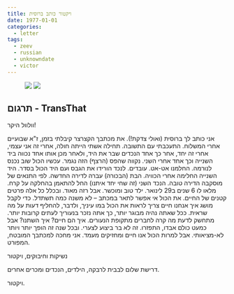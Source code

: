 ```yaml
---
title: ויקטור כותב ברוסית
date: 1977-01-01
categories:
  - letter
tags:
  - zeev
  - russian
  - unknowndate
  - victor
---
```


<figure class="half">
    <a  href="/pupko-papers/assets/images/1977-01-01-victor-1.jpg">
    <img src="/pupko-papers/assets/images/1977-01-01-victor-1.jpg"></a>
    <a  href="/pupko-papers/assets/images/1977-01-01-victor-2.jpg">
    <img src="/pupko-papers/assets/images/1977-01-01-victor-2.jpg"></a>
</figure>

## תרגום - TransThat
וולוול היקר!

אני כותב לך ברוסית (ואולי צדקת!).
את מכתבך הקצרצר קיבלתי בזמן, ז"א שבועיים אחרי המשלוח. התעכבתי עם התשובה.
תחילה אשתי הייתה חולה, אחרי זה אני עצמי, אחרי זה יחד, אחר כך אחד הנכדים שבר את היד,
ולאחר מכן אותו אחד נכווה ביד השנייה וכך אחד אחרי השני.
נקווה שהפס (הרצף) הזה נגמר. עכשיו הכול שוב נכנס לנורמה. החלמנו אט-אט. עובדים.
לנכד הורידו את הגבס ועם היד הכול בסדר. היד השנייה החלימה אחרי הכוויה.
הבת (הבכורה) עברה לדירה החדשה.
לפי התנאים של מוסקבה הדירה טובה.
הנכד השני (זה שחי יחד איתנו) החל להתאמן בהחלקה על קרח.
מלאו לו 6 שנים ב29 לינואר. ילד טוב ומוכשר. אבל רזה מאוד.
ובכלל כל אלה פרטים קטנים של החיים.
את הכול אי אפשר לתאר במכתב – לא משנה כמה תשתדל.
כדי לקבל מושג איך אנחנו חיים צריך לראות את הכול במו עיניך,
ולדבר, להחליף דעות על מה שראית.
ככל שאתה נהיה מבוגר יותר, כך אתה נזכר בנעוריך לעתים קרובות יותר.
מתחשק לדעת מה קרה לחברים מתקופת הנעורים.
איך הם חיים? איך השתנו? אבל כמעט כולם אבדו, התפזרו.
זה לא בר ביצוע לצערי. ובכל שנה זה הופך יותר ויותר לא-מציאותי.
אבל למרות הכול אנו חיים ומחזיקים מעמד. אני מחכה למכתבך המובטח, המפורט.

נשיקות וחיבוקים, ויקטור

דרישת שלום לבבית לרבקה, הילדים, הנכדים ומכרים אחרים.

ויקטור.

